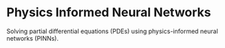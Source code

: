 # Physics Informed Neural Networks

Solving partial differential equations (PDEs) using physics-informed neural networks (PINNs).